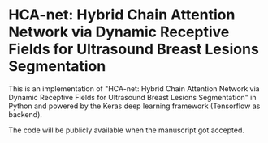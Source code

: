 # HCA-net: Hybrid Chain Attention Network via Dynamic Receptive Fields for Ultrasound Breast Lesions Segmentation


This is an implementation of "HCA-net: Hybrid Chain Attention Network via Dynamic Receptive Fields for Ultrasound Breast Lesions Segmentation" in Python and powered by the Keras deep learning framework (Tensorflow as backend). 

The code will be publicly available when the manuscript got accepted. 
